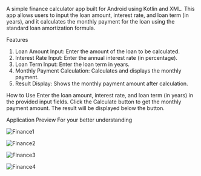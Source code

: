 A simple finance calculator app built for Android using Kotlin and XML.
This app allows users to input the loan amount, interest rate, and loan term (in years), and it calculates the monthly payment for the loan using the standard loan amortization formula.

Features
1. Loan Amount Input: Enter the amount of the loan to be calculated.
2. Interest Rate Input: Enter the annual interest rate (in percentage).
3. Loan Term Input: Enter the loan term in years.
4. Monthly Payment Calculation: Calculates and displays the monthly payment.
5. Result Display: Shows the monthly payment amount after calculation.

How to Use
Enter the loan amount, interest rate, and loan term (in years) in the provided input fields.
Click the Calculate button to get the monthly payment amount.
The result will be displayed below the button.

Application Preview For your better understanding

![Finance1](https://github.com/user-attachments/assets/a998c119-5f61-489f-b53a-212d93b74cb5)

![Finance2](https://github.com/user-attachments/assets/e21f3574-b4c2-4772-95d5-c50c6c9d6730)

![Finance3](https://github.com/user-attachments/assets/95388a5e-e76c-4539-bc38-34c2c99b3345)

![Finance4](https://github.com/user-attachments/assets/176059de-cec1-486c-85ac-b167f54feff2)










